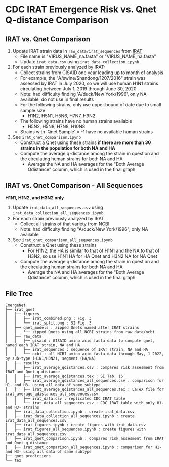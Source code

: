 # CDC IRAT Emergence Risk vs. Qnet Q-distance Comparison

## IRAT vs. Qnet Comparison
1. Update IRAT strain data in `raw_data/irat_sequences` from [IRAT](https://www.cdc.gov/flu/pandemic-resources/monitoring/irat-virus-summaries.htm#H1N2variant)
    - File name is "VIRUS_NAME_na.fasta" or "VIRUS_NAME_ha.fasta"
    - Update `irat_data.csv` using `irat_data_collection.ipynb`
2. For each strain previously analyzed by IRAT:
    - Collect strains from GISAID one year leading up to month of analysis
    - For example, the "A/swine/Shandong/1207/2016" strain was assessed by IRAT in July 2020, so we will use human H1N1 strains circulating between July 1, 2019 through June 30, 2020
    - Note: had difficulty finding 'A/duck/New York/1996', only NA available, do not use in final results
    - For the following strains, only use upper bound of date due to small sample size
        - H1N2, H5N1, H5N6, H7N7, H9N2
    - The following strains have no human strains available
        - H5N2, H5N8, H7N8, H10N8
    - Strains with 'Qnet Sample' = -1 have no available human strains
3. See `irat_qnet_comparison.ipynb`
    - Construct a Qnet using these strains **if there are more than 30 strains in the population for both NA and HA**
    - Compute the average q-distance among the strain in question and the circulating human strains for both NA and HA
        - Average the NA and HA averages for the "Both Average Qdistance" column, which is used in the final graph

## IRAT vs. Qnet Comparison - All Sequences
**H1N1, H1N2, and H3N2 only**
1. Update `irat_data_all_sequences.csv` using `irat_data_collection_all_sequences.ipynb`
2. For each strain previously analyzed by IRAT
    - Collect all strains of that variety from NCBI
    - Note: had difficulty finding "A/duck/New York/1996", only NA available
3. See `irat_qnet_comparison_all_sequences.ipynb`
    - Construct a Qnet using these strains
        - For H1N2, the HA is similar to that of H1N1 and the NA to that of H3N2, so use H1N1 HA for HA Qnet and H3N2 NA for NA Qnet
    - Compute the average q-distance among the strain in question and the circulating human strains for both NA and HA
        - Average the NA and HA averages for the "Both Average Qdistance" column, which is used in the final graph

## File Tree
```
EmergeNet
├── irat_qnet
│   ├── figures
│   │   ├── irat_combined.png : Fig. 3
│   │   └── irat_split.png : SI Fig. 3
│   ├── qnet_models : zipped Qnets named after IRAT strains
│   │   └── zipped Qnets using all NCBI strains from raw_data/ncbi
│   ├── raw_data
│   │   ├── gisaid : GISAID amino acid fasta data to compute qnet, named each IRAT strain, NA and HA
│   │   ├── irat_sequences : sequence of IRAT strain, NA and HA
│   │   └── ncbi : all NCBI amino acid fasta data through May, 1 2022, by sub-type (H1N1/H3N2), segment (HA/NA)
│   ├── results
│   │   ├── irat_average_qdistances.csv : compares risk assesment from IRAT and Qnet q-distance
│   │   ├── irat_average_qdistances.tex : SI Tab. 16
│   │   ├── irat_average_qdistances_all_sequences.csv : comparison for H1- and H3- using all data of same subtype
│   │   ├── irat_average_qdistances_all_sequences.tex : LaTeX file for irat_average_qdistances_all_sequences.csv
│   │   ├── irat_data.csv : replicated CDC IRAT table
│   │   └── irat_data_all_sequences.csv : CDC IRAT table with only H1- and H3- strains
│   ├── irat_data_collection.ipynb : create irat_data.csv
│   ├── irat_data_collection_all_sequences.ipynb : create irat_data_all_sequences.csv
│   ├── irat_figures.ipynb : create figures with irat_data.csv
│   ├── irat_figures_all_sequences.ipynb : create figures with irat_data_all_sequences.csv
│   ├── irat_qnet_comparison.ipynb : compares risk assesment from IRAT and Qnet q-distance
│   ├── irat_qnet_comparison_all_sequences.ipynb : comparison for H1- and H3- using all data of same subtype
├── qnet_predictions
└── tex
```

